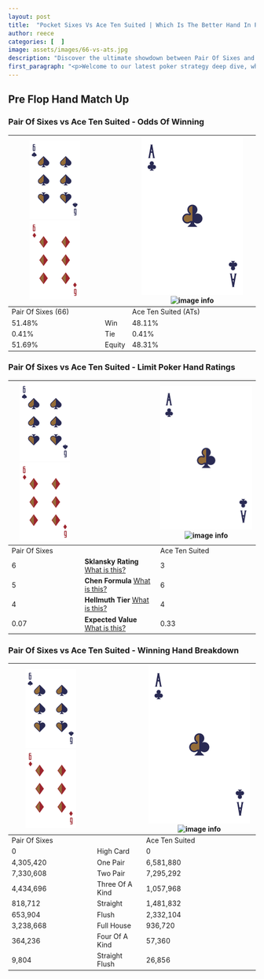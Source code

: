 ```yaml
---
layout: post
title:  "Pocket Sixes Vs Ace Ten Suited | Which Is The Better Hand In Poker? A Complete Guide"
author: reece
categories: [  ]
image: assets/images/66-vs-ats.jpg
description: "Discover the ultimate showdown between Pair Of Sixes and Ace Ten Suited in poker! Uncover the odds, strategies, and scenarios where one hand triumphs over the other. Get ready to up your poker game with this thrilling analysis."
first_paragraph: "<p>Welcome to our latest poker strategy deep dive, where we're pitting two distinct hands against each other in a high-stakes showdown: Pair Of Sixes vs Ace Ten Suited.</p><p>In the dynamic world of poker, every decision counts, and knowing which hand holds the upper hand is key to your success at the table.</p><p>In this article, we'll dissect these two hands, explore the scenarios where one dominates the other, and equip you with the knowledge to make strategic choices that can tip the odds in your favor.</p><p>Get ready to unravel the intriguing dynamics of these poker hands and elevate your game to new heights.</p>"
---
```




[comment]: # (sp0)

## Pre Flop Hand Match Up

<div class="table hand-ratings" markdown="1"> 



### Pair Of Sixes vs Ace Ten Suited - Odds Of Winning


    
| ![image info](assets/images/hand1/6.png) ![image info](assets/images/hand1/6o.png) |  | ![image info](assets/images/hand2/A.png) ![image info](assets/images/hand2/Ts.png) |
| -------- | -------- | -------- |
| Pair Of Sixes (66) |  | Ace Ten Suited (ATs) |
| 51.48% | Win | 48.11% |
| 0.41% | Tie | 0.41% |
| 51.69% | Equity | 48.31% |




[comment]: # (sp1)



### Pair Of Sixes vs Ace Ten Suited - Limit Poker Hand Ratings


    
| ![image info](assets/images/hand1/6.png) ![image info](assets/images/hand1/6o.png) |  | ![image info](assets/images/hand2/A.png) ![image info](assets/images/hand2/Ts.png) |
| -------- | -------- | -------- |
| Pair Of Sixes |  | Ace Ten Suited |
| 6 | **Sklansky Rating** [What is this?](/sklansky-rating-explained) | 3 |
| 5 | **Chen Formula** [What is this?](/chen-formula-explained) | 6 |
| 4 | **Hellmuth Tier** [What is this?](/Hellmuth-tier-explained) | 4 |
| 0.07 | **Expected Value** [What is this?](/expected-value-explained) | 0.33 |




[comment]: # (sp2)



### Pair Of Sixes vs Ace Ten Suited - Winning Hand Breakdown


    
| ![image info](assets/images/hand1/6.png) ![image info](assets/images/hand1/6o.png) |  | ![image info](assets/images/hand2/A.png) ![image info](assets/images/hand2/Ts.png) |
| -------- | -------- | -------- |
| Pair Of Sixes |  | Ace Ten Suited |
| 0 | High Card | 0 |
| 4,305,420 | One Pair | 6,581,880 |
| 7,330,608 | Two Pair | 7,295,292 |
| 4,434,696 | Three Of A Kind | 1,057,968 |
| 818,712 | Straight | 1,481,832 |
| 653,904 | Flush | 2,332,104 |
| 3,238,668 | Full House | 936,720 |
| 364,236 | Four Of A Kind | 57,360 |
| 9,804 | Straight Flush | 26,856 |




[comment]: # (sp3)



</div>

[comment]: # (sp4)



[comment]: # (sp5)

